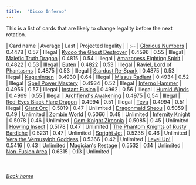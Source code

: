 ```yaml
---
title:  "Disco Inferno"
---
```


This is a list of cards that are likely to change legality before the next rotation.

| Card name | Average | Last | Projected legality |
| :-- |
[Glorious Numbers](https://db.ygoprodeck.com/card/?search=Glorious%20Numbers) | 0.4478 | 0.57 | Illegal |
[Kycoo the Ghost Destroyer](https://db.ygoprodeck.com/card/?search=Kycoo%20the%20Ghost%20Destroyer) | 0.4596 | 0.55 | Illegal |
[Malefic Truth Dragon](https://db.ygoprodeck.com/card/?search=Malefic%20Truth%20Dragon) | 0.4815 | 0.54 | Illegal |
[Amazoness Fighting Spirit](https://db.ygoprodeck.com/card/?search=Amazoness%20Fighting%20Spirit) | 0.4822 | 0.53 | Illegal |
[Buten](https://db.ygoprodeck.com/card/?search=Buten) | 0.4822 | 0.53 | Illegal |
[Raviel, Lord of Phantasms](https://db.ygoprodeck.com/card/?search=Raviel,%20Lord%20of%20Phantasms) | 0.4875 | 0.53 | Illegal |
[Stardust Re-Spark](https://db.ygoprodeck.com/card/?search=Stardust%20Re-Spark) | 0.4875 | 0.53 | Illegal |
[Kageningen](https://db.ygoprodeck.com/card/?search=Kageningen) | 0.4930 | 0.64 | Illegal |
[Missus Radiant](https://db.ygoprodeck.com/card/?search=Missus%20Radiant) | 0.4934 | 0.52 | Illegal |
[Spell Power Mastery](https://db.ygoprodeck.com/card/?search=Spell%20Power%20Mastery) | 0.4934 | 0.52 | Illegal |
[Inferno Hammer](https://db.ygoprodeck.com/card/?search=Inferno%20Hammer) | 0.4956 | 0.57 | Illegal |
[Instant Fusion](https://db.ygoprodeck.com/card/?search=Instant%20Fusion) | 0.4962 | 0.56 | Illegal |
[Humid Winds](https://db.ygoprodeck.com/card/?search=Humid%20Winds) | 0.4969 | 0.55 | Illegal |
[Archfiend's Awakening](https://db.ygoprodeck.com/card/?search=Archfiend's%20Awakening) | 0.4975 | 0.54 | Illegal |
[Red-Eyes Black Flare Dragon](https://db.ygoprodeck.com/card/?search=Red-Eyes%20Black%20Flare%20Dragon) | 0.4994 | 0.51 | Illegal |
[Teva](https://db.ygoprodeck.com/card/?search=Teva) | 0.4994 | 0.51 | Illegal |
[Giant Orc](https://db.ygoprodeck.com/card/?search=Giant%20Orc) | 0.5019 | 0.47 | Unlimited |
[Dragonmaid Sheou](https://db.ygoprodeck.com/card/?search=Dragonmaid%20Sheou) | 0.5059 | 0.49 | Unlimited |
[Zombie World](https://db.ygoprodeck.com/card/?search=Zombie%20World) | 0.5066 | 0.48 | Unlimited |
[Infernity Knight](https://db.ygoprodeck.com/card/?search=Infernity%20Knight) | 0.5078 | 0.46 | Unlimited |
[Gem-Knight Zirconia](https://db.ygoprodeck.com/card/?search=Gem-Knight%20Zirconia) | 0.5085 | 0.45 | Unlimited |
[Howling Insect](https://db.ygoprodeck.com/card/?search=Howling%20Insect) | 0.5178 | 0.47 | Unlimited |
[The Phantom Knights of Rusty Bardiche](https://db.ygoprodeck.com/card/?search=The%20Phantom%20Knights%20of%20Rusty%20Bardiche) | 0.5231 | 0.47 | Unlimited |
[Spright Jet](https://db.ygoprodeck.com/card/?search=Spright%20Jet) | 0.5238 | 0.46 | Unlimited |
[Vera the Vernusylph Goddess](https://db.ygoprodeck.com/card/?search=Vera%20the%20Vernusylph%20Goddess) | 0.5366 | 0.42 | Unlimited |
[Level Up!](https://db.ygoprodeck.com/card/?search=Level%20Up!) | 0.5416 | 0.43 | Unlimited |
[Magician's Restage](https://db.ygoprodeck.com/card/?search=Magician's%20Restage) | 0.5532 | 0.14 | Unlimited |
[Non-Fusion Area](https://db.ygoprodeck.com/card/?search=Non-Fusion%20Area) | 0.6315 | 0.13 | Unlimited |

<br>

###### [Back home](index)